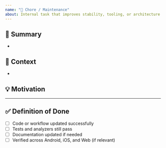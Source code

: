 ```yaml
---
name: "🧹 Chore / Maintenance"
about: Internal task that improves stability, tooling, or architecture
---
```


## 🧩 Summary

<!-- What does this chore do (e.g., refactor, dependency update, CI improvement)? -->
- 

## 🧠 Context

<!-- Link related issues or PRs. -->
- 

## 💡 Motivation

<!-- Why is this chore necessary? What problem does it address? -->

---

## ✅ Definition of Done

- [ ] Code or workflow updated successfully
- [ ] Tests and analyzers still pass
- [ ] Documentation updated if needed
- [ ] Verified across Android, iOS, and Web (if relevant)
